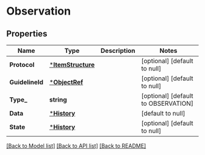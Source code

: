 # Observation

## Properties
Name | Type | Description | Notes
------------ | ------------- | ------------- | -------------
**Protocol** | [***ItemStructure**](ItemStructure.md) |  | [optional] [default to null]
**GuidelineId** | [***ObjectRef**](ObjectRef.md) |  | [optional] [default to null]
**Type_** | **string** |  | [optional] [default to OBSERVATION]
**Data** | [***History**](History.md) |  | [default to null]
**State** | [***History**](History.md) |  | [optional] [default to null]

[[Back to Model list]](../README.md#documentation-for-models) [[Back to API list]](../README.md#documentation-for-api-endpoints) [[Back to README]](../README.md)

